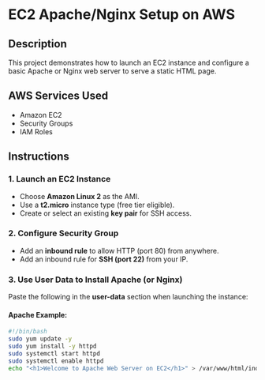 # EC2 Apache/Nginx Setup on AWS

## Description
This project demonstrates how to launch an EC2 instance and configure a basic Apache or Nginx web server to serve a static HTML page.

## AWS Services Used
- Amazon EC2
- Security Groups
- IAM Roles

## Instructions

### 1. Launch an EC2 Instance
- Choose **Amazon Linux 2** as the AMI.
- Use a **t2.micro** instance type (free tier eligible).
- Create or select an existing **key pair** for SSH access.

### 2. Configure Security Group
- Add an **inbound rule** to allow HTTP (port 80) from anywhere.
- Add an inbound rule for **SSH (port 22)** from your IP.

### 3. Use User Data to Install Apache (or Nginx)
Paste the following in the **user-data** section when launching the instance:

#### Apache Example:
```bash
#!/bin/bash
sudo yum update -y
sudo yum install -y httpd
sudo systemctl start httpd
sudo systemctl enable httpd
echo "<h1>Welcome to Apache Web Server on EC2</h1>" > /var/www/html/index.html
